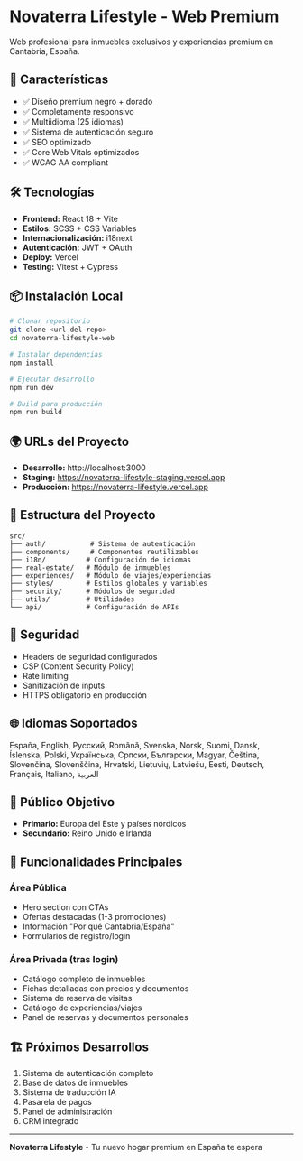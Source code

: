 # Novaterra Lifestyle - Web Premium

Web profesional para inmuebles exclusivos y experiencias premium en Cantabria, España.

## 🚀 Características

- ✅ Diseño premium negro + dorado
- ✅ Completamente responsivo
- ✅ Multiidioma (25 idiomas)
- ✅ Sistema de autenticación seguro
- ✅ SEO optimizado
- ✅ Core Web Vitals optimizados
- ✅ WCAG AA compliant

## 🛠️ Tecnologías

- **Frontend:** React 18 + Vite
- **Estilos:** SCSS + CSS Variables
- **Internacionalización:** i18next
- **Autenticación:** JWT + OAuth
- **Deploy:** Vercel
- **Testing:** Vitest + Cypress

## 📦 Instalación Local

```bash
# Clonar repositorio
git clone <url-del-repo>
cd novaterra-lifestyle-web

# Instalar dependencias
npm install

# Ejecutar desarrollo
npm run dev

# Build para producción
npm run build
```

## 🌍 URLs del Proyecto

- **Desarrollo:** http://localhost:3000
- **Staging:** https://novaterra-lifestyle-staging.vercel.app
- **Producción:** https://novaterra-lifestyle.vercel.app

## 📁 Estructura del Proyecto

```
src/
├── auth/           # Sistema de autenticación
├── components/     # Componentes reutilizables
├── i18n/          # Configuración de idiomas
├── real-estate/   # Módulo de inmuebles
├── experiences/   # Módulo de viajes/experiencias
├── styles/        # Estilos globales y variables
├── security/      # Módulos de seguridad
├── utils/         # Utilidades
└── api/           # Configuración de APIs
```

## 🔐 Seguridad

- Headers de seguridad configurados
- CSP (Content Security Policy)
- Rate limiting
- Sanitización de inputs
- HTTPS obligatorio en producción

## 🌐 Idiomas Soportados

España, English, Русский, Română, Svenska, Norsk, Suomi, Dansk, Íslenska, Polski, Українська, Српски, Български, Magyar, Čeština, Slovenčina, Slovenščina, Hrvatski, Lietuvių, Latviešu, Eesti, Deutsch, Français, Italiano, العربية

## 📱 Público Objetivo

- **Primario:** Europa del Este y países nórdicos
- **Secundario:** Reino Unido e Irlanda

## 🎯 Funcionalidades Principales

### Área Pública
- Hero section con CTAs
- Ofertas destacadas (1-3 promociones)
- Información "Por qué Cantabria/España"
- Formularios de registro/login

### Área Privada (tras login)
- Catálogo completo de inmuebles
- Fichas detalladas con precios y documentos
- Sistema de reserva de visitas
- Catálogo de experiencias/viajes
- Panel de reservas y documentos personales

## 🏗️ Próximos Desarrollos

1. Sistema de autenticación completo
2. Base de datos de inmuebles
3. Sistema de traducción IA
4. Pasarela de pagos
5. Panel de administración
6. CRM integrado

---

**Novaterra Lifestyle** - Tu nuevo hogar premium en España te espera